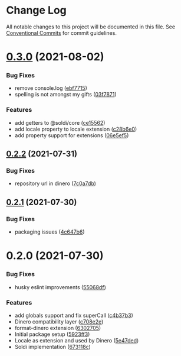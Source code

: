 # Change Log

All notable changes to this project will be documented in this file.
See [Conventional Commits](https://conventionalcommits.org) for commit guidelines.

# [0.3.0](https://github.com/nick-codes/soldi.js/compare/v0.2.2...v0.3.0) (2021-08-02)


### Bug Fixes

* remove console.log ([ebf7715](https://github.com/nick-codes/soldi.js/commit/ebf77150c0dcc7458f33eefc3e5a35e57719a034))
* spelling is not amongst my gifts ([03f7871](https://github.com/nick-codes/soldi.js/commit/03f78718d9a5258522e8b0ef0722825348dd1ae6))


### Features

* add getters to @soldi/core ([ce15562](https://github.com/nick-codes/soldi.js/commit/ce15562876728e2bf690803347622cb81d0c55f2))
* add locale property to locale extension ([c28b6e0](https://github.com/nick-codes/soldi.js/commit/c28b6e0fdbf7232344c21c31685e41b7d8a4b2c5))
* add property support for extensions ([06e5ef5](https://github.com/nick-codes/soldi.js/commit/06e5ef594a381062e4c768b9805e45e2468e3c98))





## [0.2.2](https://github.com/nick-codes/soldi.js/compare/v0.2.1...v0.2.2) (2021-07-31)


### Bug Fixes

* repository url in dinero ([7c0a7db](https://github.com/nick-codes/soldi.js/commit/7c0a7db86ea639c519d94a4947e0ee1a55115e2c))





## [0.2.1](https://github.com/nick-codes/soldi.js/compare/v0.2.0...v0.2.1) (2021-07-30)


### Bug Fixes

* packaging issues ([4c647b6](https://github.com/nick-codes/soldi.js/commit/4c647b6d8b2c9a50820d97cfd3f24d98645ba7e5))





# 0.2.0 (2021-07-30)


### Bug Fixes

* husky eslint improvements ([55068df](https://github.com/nick-codes/soldi.js/commit/55068df97b31dcc1a287d1c9bfcc6f7b8d02ab49))


### Features

* add globals support and fix superCall ([c4b37b3](https://github.com/nick-codes/soldi.js/commit/c4b37b3e343fbfd8560b82cee209c26250b654ea))
* Dinero compatibility layer ([c708e2e](https://github.com/nick-codes/soldi.js/commit/c708e2e28ea571c0f4957f2b81dbb30e16bd20fe))
* format-dinero extension ([6302705](https://github.com/nick-codes/soldi.js/commit/6302705a48b4f939a5193df3799832ff4cdd3a94))
* Initial package setup ([5923ff3](https://github.com/nick-codes/soldi.js/commit/5923ff3e40e896fd1163670621bb91f7bd36b623))
* Locale as extension and used by Dinero ([5e47ded](https://github.com/nick-codes/soldi.js/commit/5e47ded279d22410b6301c4b083aa604c3779177))
* Soldi implementation ([673118c](https://github.com/nick-codes/soldi.js/commit/673118cfac890f0b686f32418ca8756922fdfa22))
